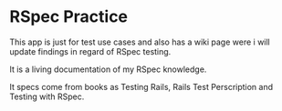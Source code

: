 # RSpec Practice

This app is just for test use cases and also has a wiki page were i will update
findings in regard of RSpec testing.

It is a living documentation of my RSpec knowledge.

It specs come from books as Testing Rails, Rails Test Perscription and Testing with RSpec.
